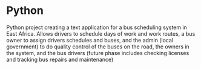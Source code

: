 # Python
Python project creating a text application for a bus scheduling system in East Africa. Allows drivers to schedule days of work and work routes, a bus owner to assign drivers schedules and buses, and the admin (local government) to do quality control of the buses on the road, the owners in the system, and the bus drivers (future phase includes checking licenses and tracking bus repairs and maintenance)
